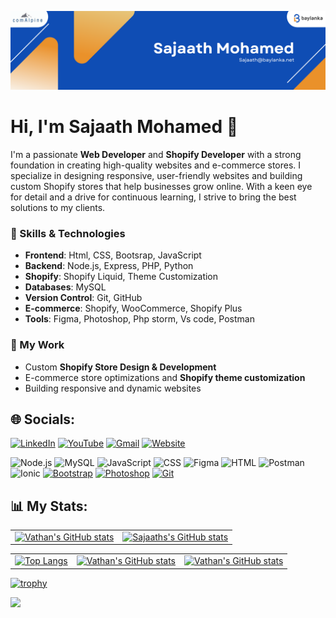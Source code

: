 ![Banner](https://github.com/SajaathMohamed/SajaathMohamed/blob/main/Blue%20and%20White%20Geometric%20Modern%20Personal%20LinkedIn%20Banner%20(1).png?raw=true)


# Hi, I'm Sajaath Mohamed 👋

I'm a passionate **Web Developer** and **Shopify Developer** with a strong foundation in creating high-quality websites and e-commerce stores. I specialize in designing responsive, user-friendly websites and building custom Shopify stores that help businesses grow online. With a keen eye for detail and a drive for continuous learning, I strive to bring the best solutions to my clients.

### 🔧 Skills & Technologies

- **Frontend**: Html, CSS, Bootsrap, JavaScript
- **Backend**: Node.js, Express, PHP, Python
- **Shopify**: Shopify Liquid, Theme Customization
- **Databases**: MySQL
- **Version Control**: Git, GitHub
- **E-commerce**: Shopify, WooCommerce, Shopify Plus
- **Tools**: Figma, Photoshop, Php storm, Vs code, Postman

### 💼 My Work

- Custom **Shopify Store Design & Development**
- E-commerce store optimizations and **Shopify theme customization**
- Building responsive and dynamic websites

## 🌐 Socials:

[![LinkedIn](https://img.shields.io/badge/LinkedIn-0A66C2?style=for-the-badge&logo=linkedin&logoColor=white)](https://www.linkedin.com/in/mohamed-sajaath/)
[![YouTube](https://img.shields.io/badge/YouTube-FF0000?style=for-the-badge&logo=youtube&logoColor=white)](https://www.youtube.com/@mohamedsajaath9873)
[![Gmail](https://img.shields.io/badge/Gmail-D14836?style=for-the-badge&logo=gmail&logoColor=white)](mailto:sajaath@baylanka.net)
[![Website](https://img.shields.io/badge/Website-4285F4?style=for-the-badge&logo=google-chrome&logoColor=white)](https://mohamedsajaath.github.io/devblog/)


![Node.js](https://img.shields.io/badge/Node.js-339933?style=for-the-badge&logo=nodedotjs&logoColor=white)
![MySQL](https://img.shields.io/badge/MySQL-4479A1?style=for-the-badge&logo=mysql&logoColor=white)
![JavaScript](https://img.shields.io/badge/JavaScript-F7DF1E?style=for-the-badge&logo=javascript&logoColor=black)
![CSS](https://img.shields.io/badge/CSS-1572B6?style=for-the-badge&logo=css3&logoColor=white)
![Figma](https://img.shields.io/badge/Figma-F24E1E?style=for-the-badge&logo=figma&logoColor=white)
![HTML](https://img.shields.io/badge/HTML-E34F26?style=for-the-badge&logo=html5&logoColor=white)
![Postman](https://img.shields.io/badge/Postman-FF6C37?style=for-the-badge&logo=postman&logoColor=white)
![Ionic](https://img.shields.io/badge/Ionic-3880FF?style=for-the-badge&logo=ionic&logoColor=white)
[![Bootstrap](https://img.shields.io/badge/Bootstrap-7952B3?style=for-the-badge&logo=bootstrap&logoColor=white)](https://getbootstrap.com/)
[![Photoshop](https://img.shields.io/badge/Adobe%20Photoshop-31A8FF?style=for-the-badge&logo=adobe%20photoshop&logoColor=white)](https://www.adobe.com/products/photoshop.html)
[![Git](https://img.shields.io/badge/Git-F05032?style=for-the-badge&logo=git&logoColor=white)](https://git-scm.com/)


## 📊 My Stats:

<table>
  <tr>
      <td><a href="https://github.com/vathansilva/README.md">
      <img src="https://github-contributor-stats.vercel.app/api?username=SajaathMohamed&limit=5&theme=ambient_gradient" alt="Vathan's GitHub stats" />
    </a></td>
   <td><a href="https://github.com/vathansilva/README.md">
      <img src="https://github-readme-stats.vercel.app/api?username=SajaathMohamed&show_icons=true&bg_color=30,red,green,yellow&rank_icon=github" alt="Sajaaths's GitHub stats" />
    </a></td>
  </tr>
</table>

<table>
  <tr>
     <td><a href="https://github.com/vathansilva/README.md">
      <img src="https://github-readme-stats.vercel.app/api/top-langs/?username=SajaathMohamed&layout=donut&bg_color=DEG,COLOR1,COLOR2,COLOR3" alt="Top Langs" />
    </a></td>
    <td> 
    <a href="https://github.com/vathansilva/README.md">
      <img src="https://streak-stats.demolab.com/?user=SajaathMohamed&theme=ambient_gradient" alt="Vathan's GitHub stats" />
    </a>
    </td>
   <td><a href="https://github.com/vathansilva/README.md">
      <img src="https://github-contributor-stats.vercel.app/api?username=SajaathMohamed&limit=5&theme=ambient_gradient" alt="Vathan's GitHub stats" />
    </a></td>
  </tr>
</table>

[![trophy](https://github-profile-trophy.vercel.app/?username=SajaathMohamed&rank=SECRET,SSS,SS,S,AAA,AA,A,B,C)](https://github.com/ryo-ma/github-profile-trophy)

[![](https://visitcount.itsvg.in/api?id=SajaathMohamed&label=Profile%20Views&color=12&icon=0&pretty=true)](https://visitcount.itsvg.in)
<!---
VathanSilva/VathanSilva is a ✨ special ✨ repository because its `README.md` (this file) appears on your GitHub profile.
You can click the Preview link to take a look at your changes.
--->
